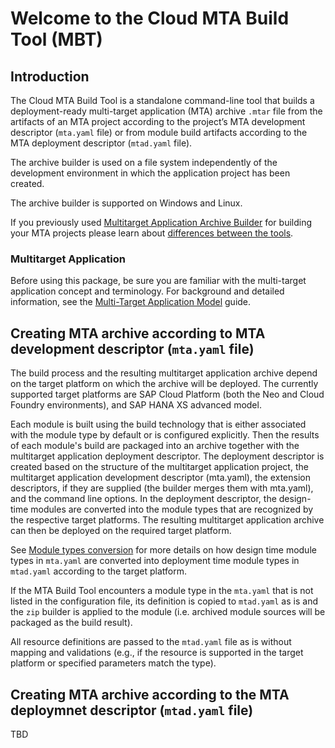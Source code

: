 # <b>Welcome to the Cloud MTA Build Tool (MBT) </b>

## <b>Introduction</b>


The Cloud MTA Build Tool is a standalone command-line tool that builds a deployment-ready
multi-target application (MTA) archive `.mtar` file from the artifacts of an MTA project according to the project’s MTA
development descriptor (`mta.yaml` file) or from module build artifacts according to the MTA deployment descriptor (`mtad.yaml` file).

The archive builder is used on a file system independently of the development environment in which the application project has been created.

The archive builder is supported on Windows and Linux.

If you previously used [Multitarget Application Archive Builder](https://help.sap.com/viewer/58746c584026430a890170ac4d87d03b/Cloud/en-US/ba7dd5a47b7a4858a652d15f9673c28d.html) for building your MTA projects please learn about [differences between the tools](migration.md).

### <b> Multitarget Application</b>

Before using this package, be sure you are familiar with the multi-target application concept and terminology.
For background and detailed information, see the [Multi-Target Application Model](https://www.sap.com/documents/2016/06/e2f618e4-757c-0010-82c7-eda71af511fa.html) guide.   

## <b>Creating MTA archive according to MTA development descriptor (`mta.yaml` file)</b>

The build process and the resulting multitarget application archive depend on the target platform on which the archive will be deployed. The currently supported target platforms are SAP Cloud Platform (both the Neo and Cloud Foundry environments), and SAP HANA XS advanced model.

Each module is built using the build technology that is either associated with the module type by default or is configured explicitly. Then the results of each module's build are packaged into an archive together with the multitarget application deployment descriptor. The deployment descriptor is created based on the structure of the multitarget application project, the multitarget application development descriptor (mta.yaml), the extension descriptors, if they are supplied (the builder merges them with mta.yaml), and the command line options. In the deployment descriptor, the design-time modules are converted into the module types that are recognized by the respective target platforms. The resulting multitarget application archive can then be deployed on the required target platform.

See [Module types conversion](https://github.com/SAP/cloud-mta-build-tool/blob/master/configs/platform_cfg.yaml) for more details on how design time module types in `mta.yaml` are converted into deployment time module types in `mtad.yaml` according to the target platform. 

If the MTA Build Tool encounters a module type in the `mta.yaml` that is not listed in the configuration file, its definition is copied to `mtad.yaml` as is and the `zip` builder is applied to the module (i.e. archived module sources will be packaged as the build result).

All resource definitions are passed to the `mtad.yaml` file as is without mapping and validations (e.g., if the resource is supported in the target platform or specified parameters match the type).
<br>
## <b>Creating MTA archive according to the MTA deploymnet descriptor (`mtad.yaml` file)</b>

TBD
